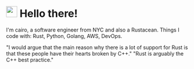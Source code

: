 # <img src="https://emojis.slackmojis.com/emojis/images/1531849430/4246/blob-sunglasses.gif?1531849430" width="30"/> Hello there!

I'm cairo, a software engineer from NYC and also a Rustacean.
Things I code with: Rust, Python, Golang, AWS, DevOps.

"I would argue that the main reason why there is a lot of support for Rust is that these people have their hearts broken by C++." 
"Rust is arguably the C++ best practice."

